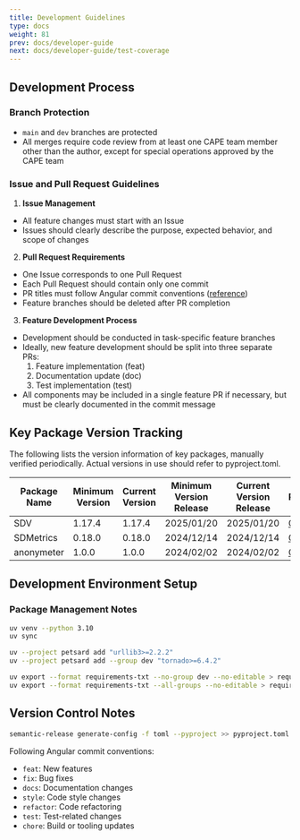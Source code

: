 ```yaml
---
title: Development Guidelines
type: docs
weight: 81
prev: docs/developer-guide
next: docs/developer-guide/test-coverage
---
```


## Development Process

### Branch Protection

- `main` and `dev` branches are protected
- All merges require code review from at least one CAPE team member other than the author, except for special operations approved by the CAPE team

### Issue and Pull Request Guidelines

1. **Issue Management**
  - All feature changes must start with an Issue
  - Issues should clearly describe the purpose, expected behavior, and scope of changes

2. **Pull Request Requirements**
  - One Issue corresponds to one Pull Request
  - Each Pull Request should contain only one commit
  - PR titles must follow Angular commit conventions ([reference](https://github.com/angular/angular.js/blob/master/DEVELOPERS.md#commits))
  - Feature branches should be deleted after PR completion

3. **Feature Development Process**
  - Development should be conducted in task-specific feature branches
  - Ideally, new feature development should be split into three separate PRs:
    1. Feature implementation (feat)
    2. Documentation update (doc)
    3. Test implementation (test)
  - All components may be included in a single feature PR if necessary, but must be clearly documented in the commit message

## Key Package Version Tracking

The following lists the version information of key packages, manually verified periodically. Actual versions in use should refer to pyproject.toml.

| Package Name | Minimum Version | Current Version | Minimum Version Release | Current Version Release | Reference |
|-------------|----------------|-----------------|----------------------|---------------------|-----------|
| SDV | 1.17.4 | 1.17.4 | 2025/01/20 | 2025/01/20 | [GitHub](https://github.com/sdv-dev/SDV) |
| SDMetrics | 0.18.0 | 0.18.0 | 2024/12/14 | 2024/12/14 | [GitHub](https://github.com/sdv-dev/SDMetrics) |
| anonymeter | 1.0.0 | 1.0.0 | 2024/02/02 | 2024/02/02 | [GitHub](https://github.com/statice/anonymeter) |

## Development Environment Setup

### Package Management Notes

```bash
uv venv --python 3.10
uv sync
```

```bash
uv --project petsard add "urllib3>=2.2.2"
uv --project petsard add --group dev "tornado>=6.4.2"
```

```bash
uv export --format requirements-txt --no-group dev --no-editable > requirements.txt
uv export --format requirements-txt --all-groups --no-editable > requirements-dev.txt
```

## Version Control Notes

```bash
semantic-release generate-config -f toml --pyproject >> pyproject.toml
```

Following Angular commit conventions:
- `feat`: New features
- `fix`: Bug fixes
- `docs`: Documentation changes
- `style`: Code style changes
- `refactor`: Code refactoring
- `test`: Test-related changes
- `chore`: Build or tooling updates